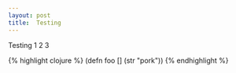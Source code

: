 ```yaml
---
layout: post
title:  Testing
---
```


Testing 1 2 3

{% highlight clojure %}
(defn foo [] (str "pork"))
{% endhighlight %}
